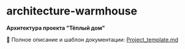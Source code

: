 # architecture-warmhouse

**Архитектура проекта "Тёплый дом"**

📄 Полное описание и шаблон документации: [Project_template.md](https://github.com/muradgadjiahmedov/architecture-warmhouse/blob/main/Project_template.md)
